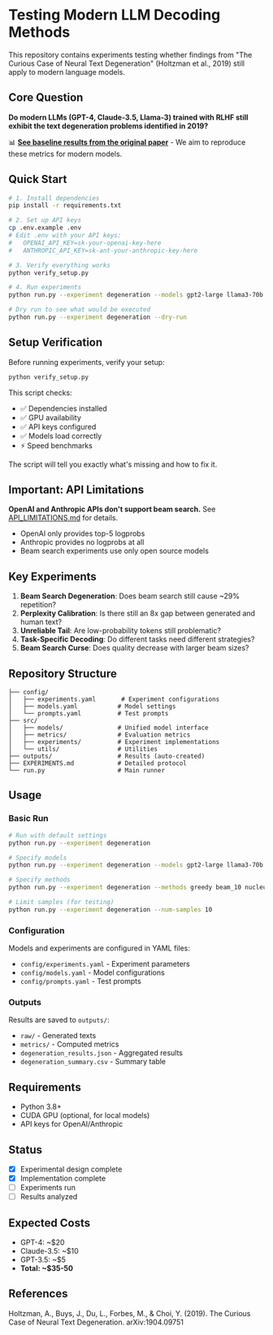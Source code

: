 # Testing Modern LLM Decoding Methods

This repository contains experiments testing whether findings from "The Curious Case of Neural Text Degeneration" (Holtzman et al., 2019) still apply to modern language models.

## Core Question

**Do modern LLMs (GPT-4, Claude-3.5, Llama-3) trained with RLHF still exhibit the text degeneration problems identified in 2019?**

📊 **[See baseline results from the original paper](BASELINE_RESULTS.md)** - We aim to reproduce these metrics for modern models.

## Quick Start

```bash
# 1. Install dependencies
pip install -r requirements.txt

# 2. Set up API keys
cp .env.example .env
# Edit .env with your API keys:
#   OPENAI_API_KEY=sk-your-openai-key-here
#   ANTHROPIC_API_KEY=sk-ant-your-anthropic-key-here

# 3. Verify everything works
python verify_setup.py

# 4. Run experiments
python run.py --experiment degeneration --models gpt2-large llama3-70b gpt-5

# Dry run to see what would be executed
python run.py --experiment degeneration --dry-run
```

## Setup Verification

Before running experiments, verify your setup:

```bash
python verify_setup.py
```

This script checks:
- ✅ Dependencies installed
- ✅ GPU availability
- ✅ API keys configured
- ✅ Models load correctly
- ⚡ Speed benchmarks

The script will tell you exactly what's missing and how to fix it.

## Important: API Limitations

**OpenAI and Anthropic APIs don't support beam search.** See [API_LIMITATIONS.md](API_LIMITATIONS.md) for details.
- OpenAI only provides top-5 logprobs
- Anthropic provides no logprobs at all
- Beam search experiments use only open source models

## Key Experiments

1. **Beam Search Degeneration**: Does beam search still cause ~29% repetition?
2. **Perplexity Calibration**: Is there still an 8x gap between generated and human text?
3. **Unreliable Tail**: Are low-probability tokens still problematic?
4. **Task-Specific Decoding**: Do different tasks need different strategies?
5. **Beam Search Curse**: Does quality decrease with larger beam sizes?

## Repository Structure

```
├── config/
│   ├── experiments.yaml       # Experiment configurations
│   ├── models.yaml           # Model settings
│   └── prompts.yaml          # Test prompts
├── src/
│   ├── models/               # Unified model interface
│   ├── metrics/              # Evaluation metrics
│   ├── experiments/          # Experiment implementations
│   └── utils/                # Utilities
├── outputs/                  # Results (auto-created)
├── EXPERIMENTS.md            # Detailed protocol
└── run.py                    # Main runner
```

## Usage

### Basic Run
```bash
# Run with default settings
python run.py --experiment degeneration

# Specify models
python run.py --experiment degeneration --models gpt2-large llama3-70b gpt-5 claude-4-opus

# Specify methods
python run.py --experiment degeneration --methods greedy beam_10 nucleus_0.95

# Limit samples (for testing)
python run.py --experiment degeneration --num-samples 10
```

### Configuration

Models and experiments are configured in YAML files:
- `config/experiments.yaml` - Experiment parameters
- `config/models.yaml` - Model configurations
- `config/prompts.yaml` - Test prompts

### Outputs

Results are saved to `outputs/`:
- `raw/` - Generated texts
- `metrics/` - Computed metrics
- `degeneration_results.json` - Aggregated results
- `degeneration_summary.csv` - Summary table

## Requirements

- Python 3.8+
- CUDA GPU (optional, for local models)
- API keys for OpenAI/Anthropic

## Status

- [x] Experimental design complete
- [x] Implementation complete
- [ ] Experiments run
- [ ] Results analyzed

## Expected Costs

- GPT-4: ~$20
- Claude-3.5: ~$10
- GPT-3.5: ~$5
- **Total: ~$35-50**

## References

Holtzman, A., Buys, J., Du, L., Forbes, M., & Choi, Y. (2019). The Curious Case of Neural Text Degeneration. arXiv:1904.09751